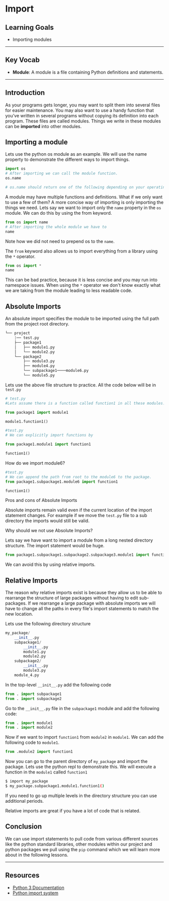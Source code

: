 # Import

## Learning Goals

- Importing modules

***

## Key Vocab

- **Module**: A module is a file containing Python definitions and statements.

***

## Introduction

As your programs gets longer, you may want to split them into several files for easier maintenance. You may also want to use a handy function that you’ve written in several programs without copying its definition into each program. These files are called modules. Things we write in these modules can be **imported** into other modules.

## Importing a module

Lets use the python os module as an example.
We will use the name property to demonstrate the different ways to import
things.

```py
import os
# After importing we can call the module function.
os.name

# os.name should return one of the following depending on your operating system 'posix', 'nt', 'java'
```

A module may have multiple functions and definitions.
What if we only want to use a few of them? A more concise way of importing is
only importing the things we need. Lets say we want to import only the `name`
property in the `os` module. We can do this by using the from keyword.

```py
from os import name
# After importing the whole module we have to 
name
```

Note how we did not need to prepend os to the `name`.

The `from` keyword also allows us to import everything from a library using the `*` operator.

```py
from os import *
name
```

This can be bad practice, because it is less concise and you may run
into namespace issues. When using the `*` operator we don't know exactly
what we are taking from the module leading to less readable code.

## Absolute Imports

An absolute import specifies the module to be imported using the full path from the project root directory.

```py
└── project
    |── test.py
    ├── package1
    │   ├── module1.py
    │   └── module2.py
    └── package2
        ├── module3.py
        ├── module4.py
        └── subpackage1────module6.py
        └── module5.py
```

Lets use the above file structure to practice. All the code below will be in `test.py`

```py
# test.py
#Lets assume there is a function called function1 in all these modules. We can import it using the following code

from package1 import module1

module1.function1()
```

```py
#test.py
# We can explicitly import functions by 

from package1.module1 import function1

function1()
```

How do we import module6?

```py
#test.py
# We can append the path from root to the module6 to the package.  
from package1.subpackage1.module6 import function1

function1()
```

Pros and cons of Absolute Imports

Absolute imports remain valid even if the current location of the import statement changes.
For example if we move the `test.py` file to a sub directory the imports would still be valid.

Why should we not use Absolute Imports?

Lets say we have want to import a module from a long nested directory structure. The import statement
would be huge.

```py
from package1.subpackage1.subpackage2.subpackage3.module1 import function1
```

We can avoid this by using relative imports.

## Relative Imports

The reason why relative imports exist is because they allow us to be able to rearrange the structure of large packages without having to edit sub-packages. If we rearrange a large package
with absolute imports we will have to change all the paths in every file's import statements to match the new location.

Lets use the following directory structure

```py
my_package/
    __init__.py
    subpackage1/
        __init__.py
        module1.py
        module2.py
    subpackage2/
        __init__.py
        module3.py
    module_4.py
```

In the top-level `__init__.py` add the following code
```py
from . import subpackage1
from . import subpackage2
```

Go to the `__init__.py` file in the `subpackage1` module and add the following code:

```py
from . import module1
from . import module2
```

Now if we want to import `function1` from `module2` in `module1`. We can add the following code
to `module1`.

```py
from .module2 import function1
```
Now you can go to the parent directory of `my_package` and import the package.
Lets use the python repl to demonstrate this. We will execute a function in the `module1`
called `function1`

```bash
$ import my_package
$ my_package.subpackage1.module1.function1()
```


If you need to go up multiple levels in the directory structure you can use additional periods.

Relative imports are great if you have a lot of code that is related.

## Conclusion

We can use import statements to pull code from various different sources like the
python standard libraries, other modules within our project and python packages we
pull using the `pip` command which we will learn more about in the following lessons.

***

## Resources

- [Python 3 Documentation](https://docs.python.org/3/)
- [Python import system](https://docs.python.org/3/reference/import.html)
